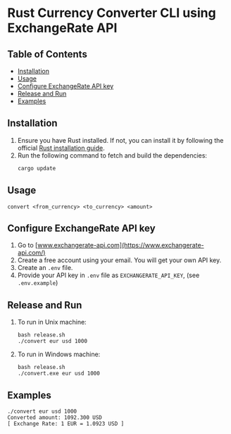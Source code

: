 # Rust Currency Converter CLI using ExchangeRate API

## Table of Contents

- [Installation](#installation)
- [Usage](#usage)
- [Configure ExchangeRate API key](#configure-exchangeRate-api-key)
- [Release and Run](#release-and-run)
- [Examples](#examples)

## Installation

1. Ensure you have Rust installed. If not, you can install it by following the official [Rust installation guide](https://www.rust-lang.org/tools/install).
2. Run the following command to fetch and build the dependencies:
   ```bash
   cargo update
   ```

## Usage

```
convert <from_currency> <to_currency> <amount>
```

## Configure ExchangeRate API key

1. Go to [www.exchangerate-api.com](https://www.exchangerate-api.com/)
2. Create a free account using your email. You will get your own API key.
3. Create an `.env` file.
4. Provide your API key in `.env` file as `EXCHANGERATE_API_KEY`, (see `.env.example`)

## Release and Run

1. To run in Unix machine:
   ```
   bash release.sh
   ./convert eur usd 1000
   ```
2. To run in Windows machine:
   ```
   bash release.sh
   ./convert.exe eur usd 1000
   ```

## Examples
```
./convert eur usd 1000
Converted amount: 1092.300 USD
[ Exchange Rate: 1 EUR = 1.0923 USD ]
```
